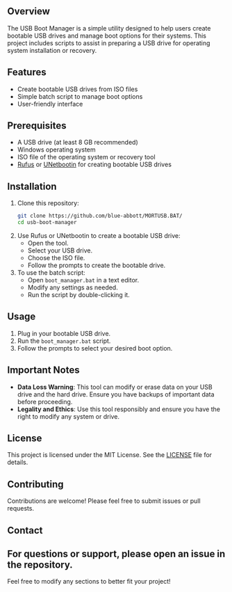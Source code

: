 ## Overview
The USB Boot Manager is a simple utility designed to help users create bootable USB drives and manage boot options for their systems. This project includes scripts to assist in preparing a USB drive for operating system installation or recovery.
## Features
- Create bootable USB drives from ISO files
- Simple batch script to manage boot options
- User-friendly interface
## Prerequisites
- A USB drive (at least 8 GB recommended)
- Windows operating system
- ISO file of the operating system or recovery tool
- [Rufus](https://rufus.ie) or [UNetbootin](https://unetbootin.github.io/) for creating bootable USB drives
## Installation
1. Clone this repository:
   ```bash
   git clone https://github.com/blue-abbott/MORTUSB.BAT/
   cd usb-boot-manager
   ```
2. Use Rufus or UNetbootin to create a bootable USB drive:
   - Open the tool.
   - Select your USB drive.
   - Choose the ISO file.
   - Follow the prompts to create the bootable drive.
3. To use the batch script:
   - Open `boot_manager.bat` in a text editor.
   - Modify any settings as needed.
   - Run the script by double-clicking it.
## Usage
1. Plug in your bootable USB drive.
2. Run the `boot_manager.bat` script.
3. Follow the prompts to select your desired boot option.
## Important Notes
- **Data Loss Warning**: This tool can modify or erase data on your USB drive and the hard drive. Ensure you have backups of important data before proceeding.
- **Legality and Ethics**: Use this tool responsibly and ensure you have the right to modify any system or drive.
## License
This project is licensed under the MIT License. See the [LICENSE](LICENSE) file for details.
## Contributing
Contributions are welcome! Please feel free to submit issues or pull requests.
## Contact
For questions or support, please open an issue in the repository.
---
Feel free to modify any sections to better fit your project!
